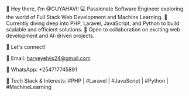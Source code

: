 👋 Hey there, I'm @GUYAHAVI!
💻 Passionate Software Engineer exploring the world of Full Stack Web Development and Machine Learning.
🚀 Currently diving deep into PHP, Laravel, JavaScript, and Python to build scalable and efficient solutions.
🤝 Open to collaboration on exciting web development and AI-driven projects.

📩 Let's connect!

📧 Email: harveyelvis24@gmail.com

💬 WhatsApp: +254717745891

🔖 Tech Stack & Interests:
#PHP | #Laravel | #JavaScript | #Python | #MachineLearning
